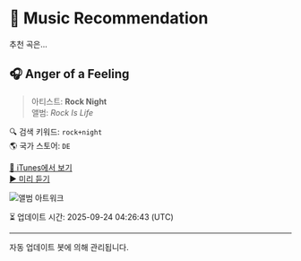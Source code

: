 
# 🎵 Music Recommendation

추천 곡은...

## 🎧 Anger of a Feeling  
> 아티스트: **Rock Night**  
> 앨범: _Rock Is Life_  

🔍 검색 키워드: `rock+night`  
🌎 국가 스토어: `DE`

[🔗 iTunes에서 보기](https://music.apple.com/de/album/anger-of-a-feeling/1625852119?i=1625852893&uo=4)  
[▶️ 미리 듣기](https://audio-ssl.itunes.apple.com/itunes-assets/AudioPreview122/v4/49/c5/90/49c59018-3cbb-a04c-8e85-0cf850112ec8/mzaf_13272240440076705666.plus.aac.p.m4a)

![앨범 아트워크](https://is1-ssl.mzstatic.com/image/thumb/Music122/v4/e4/87/7a/e4877a6f-0af2-6236-78e4-1b4458a47f68/5063072193068_cover.jpg/100x100bb.jpg)

⏳ 업데이트 시간: 2025-09-24 04:26:43 (UTC)

---
자동 업데이트 봇에 의해 관리됩니다.
